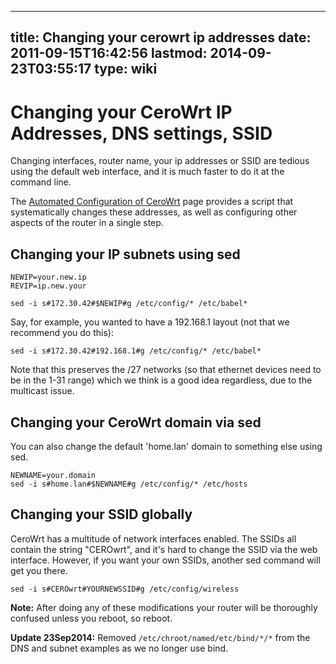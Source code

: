 
---
title: Changing your cerowrt ip addresses
date: 2011-09-15T16:42:56
lastmod: 2014-09-23T03:55:17
type: wiki
---
Changing your CeroWrt IP Addresses, DNS settings, SSID
======================================================

Changing interfaces, router name, your ip addresses or SSID are tedious
using the default web interface, and it is much faster to do it at the
command line.

The [Automated Configuration of CeroWrt](Automated_Configuration_of_CeroWrt.md) page provides a
script that systematically changes these addresses, as well as
configuring other aspects of the router in a single step.

Changing your IP subnets using sed
----------------------------------

    NEWIP=your.new.ip
    REVIP=ip.new.your

    sed -i s#172.30.42#$NEWIP#g /etc/config/* /etc/babel* 

Say, for example, you wanted to have a 192.168.1 layout (not that we
recommend you do this):

    sed -i s#172.30.42#192.168.1#g /etc/config/* /etc/babel* 

Note that this preserves the /27 networks (so that ethernet devices need
to be in the 1-31 range) which we think is a good idea regardless, due
to the multicast issue.

Changing your CeroWrt domain via sed
------------------------------------

You can also change the default 'home.lan' domain to something else
using sed.

    NEWNAME=your.domain
    sed -i s#home.lan#$NEWNAME#g /etc/config/* /etc/hosts 

Changing your SSID globally
---------------------------

CeroWrt has a multitude of network interfaces enabled. The SSIDs all
contain the string "CEROwrt", and it's hard to change the SSID via the
web interface. However, if you want your own SSIDs, another sed command
will get you there.

    sed -i s#CEROwrt#YOURNEWSSID#g /etc/config/wireless

**Note:** After doing any of these modifications your router will be
thoroughly confused unless you reboot, so reboot.

**Update 23Sep2014:** Removed `/etc/chroot/named/etc/bind/*/*` from the
DNS and subnet examples as we no longer use bind.
